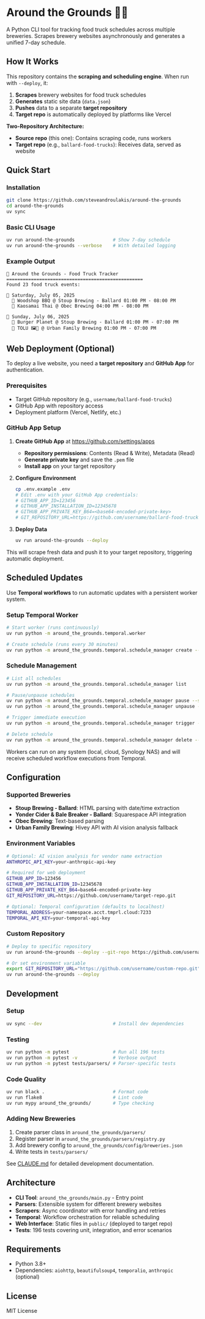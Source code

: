 # Around the Grounds 🍺🚚

A Python CLI tool for tracking food truck schedules across multiple breweries. Scrapes brewery websites asynchronously and generates a unified 7-day schedule.

## How It Works

This repository contains the **scraping and scheduling engine**. When run with `--deploy`, it:

1. **Scrapes** brewery websites for food truck schedules
2. **Generates** static site data (`data.json`) 
3. **Pushes** data to a separate **target repository**
4. **Target repo** is automatically deployed by platforms like Vercel

**Two-Repository Architecture:**
- **Source repo** (this one): Contains scraping code, runs workers
- **Target repo** (e.g., `ballard-food-trucks`): Receives data, served as website

## Quick Start

### Installation
```bash
git clone https://github.com/steveandroulakis/around-the-grounds
cd around-the-grounds
uv sync
```

### Basic CLI Usage
```bash
uv run around-the-grounds              # Show 7-day schedule
uv run around-the-grounds --verbose    # With detailed logging
```

### Example Output
```
🍺 Around the Grounds - Food Truck Tracker
==================================================
Found 23 food truck events:

📅 Saturday, July 05, 2025
  🚚 Woodshop BBQ @ Stoup Brewing - Ballard 01:00 PM - 08:00 PM
  🚚 Kaosamai Thai @ Obec Brewing 04:00 PM - 08:00 PM

📅 Sunday, July 06, 2025  
  🚚 Burger Planet @ Stoup Brewing - Ballard 01:00 PM - 07:00 PM
  🚚 TOLU 🖼️🤖 @ Urban Family Brewing 01:00 PM - 07:00 PM
```

## Web Deployment (Optional)

To deploy a live website, you need a **target repository** and **GitHub App** for authentication.

### Prerequisites
- Target GitHub repository (e.g., `username/ballard-food-trucks`)  
- GitHub App with repository access
- Deployment platform (Vercel, Netlify, etc.)

### GitHub App Setup

1. **Create GitHub App** at https://github.com/settings/apps
   - **Repository permissions**: Contents (Read & Write), Metadata (Read)
   - **Generate private key** and save the `.pem` file
   - **Install app** on your target repository

2. **Configure Environment**
   ```bash
   cp .env.example .env
   # Edit .env with your GitHub App credentials:
   # GITHUB_APP_ID=123456
   # GITHUB_APP_INSTALLATION_ID=12345678  
   # GITHUB_APP_PRIVATE_KEY_B64=<base64-encoded-private-key>
   # GIT_REPOSITORY_URL=https://github.com/username/ballard-food-trucks.git
   ```

3. **Deploy Data**
   ```bash
   uv run around-the-grounds --deploy
   ```

This will scrape fresh data and push it to your target repository, triggering automatic deployment.

## Scheduled Updates

Use **Temporal workflows** to run automatic updates with a persistent worker system.

### Setup Temporal Worker
```bash
# Start worker (runs continuously)
uv run python -m around_the_grounds.temporal.worker

# Create schedule (runs every 30 minutes) 
uv run python -m around_the_grounds.temporal.schedule_manager create --schedule-id daily-scrape --interval 30
```

### Schedule Management
```bash
# List all schedules
uv run python -m around_the_grounds.temporal.schedule_manager list

# Pause/unpause schedules
uv run python -m around_the_grounds.temporal.schedule_manager pause --schedule-id daily-scrape
uv run python -m around_the_grounds.temporal.schedule_manager unpause --schedule-id daily-scrape

# Trigger immediate execution
uv run python -m around_the_grounds.temporal.schedule_manager trigger --schedule-id daily-scrape

# Delete schedule
uv run python -m around_the_grounds.temporal.schedule_manager delete --schedule-id daily-scrape
```

Workers can run on any system (local, cloud, Synology NAS) and will receive scheduled workflow executions from Temporal.

## Configuration

### Supported Breweries
- **Stoup Brewing - Ballard**: HTML parsing with date/time extraction
- **Yonder Cider & Bale Breaker - Ballard**: Squarespace API integration  
- **Obec Brewing**: Text-based parsing
- **Urban Family Brewing**: Hivey API with AI vision analysis fallback

### Environment Variables
```bash
# Optional: AI vision analysis for vendor name extraction
ANTHROPIC_API_KEY=your-anthropic-api-key

# Required for web deployment
GITHUB_APP_ID=123456
GITHUB_APP_INSTALLATION_ID=12345678
GITHUB_APP_PRIVATE_KEY_B64=base64-encoded-private-key
GIT_REPOSITORY_URL=https://github.com/username/target-repo.git

# Optional: Temporal configuration (defaults to localhost)
TEMPORAL_ADDRESS=your-namespace.acct.tmprl.cloud:7233
TEMPORAL_API_KEY=your-temporal-api-key
```

### Custom Repository
```bash
# Deploy to specific repository
uv run around-the-grounds --deploy --git-repo https://github.com/username/custom-repo.git

# Or set environment variable
export GIT_REPOSITORY_URL="https://github.com/username/custom-repo.git"
uv run around-the-grounds --deploy
```

## Development

### Setup
```bash
uv sync --dev                          # Install dev dependencies
```

### Testing  
```bash
uv run python -m pytest                # Run all 196 tests
uv run python -m pytest -v             # Verbose output
uv run python -m pytest tests/parsers/ # Parser-specific tests
```

### Code Quality
```bash
uv run black .                         # Format code
uv run flake8                          # Lint code  
uv run mypy around_the_grounds/        # Type checking
```

### Adding New Breweries
1. Create parser class in `around_the_grounds/parsers/`
2. Register parser in `around_the_grounds/parsers/registry.py`
3. Add brewery config to `around_the_grounds/config/breweries.json`
4. Write tests in `tests/parsers/`

See [CLAUDE.md](CLAUDE.md) for detailed development documentation.

## Architecture

- **CLI Tool**: `around_the_grounds/main.py` - Entry point
- **Parsers**: Extensible system for different brewery websites
- **Scrapers**: Async coordinator with error handling and retries
- **Temporal**: Workflow orchestration for reliable scheduling  
- **Web Interface**: Static files in `public/` (deployed to target repo)
- **Tests**: 196 tests covering unit, integration, and error scenarios

## Requirements

- Python 3.8+
- Dependencies: `aiohttp`, `beautifulsoup4`, `temporalio`, `anthropic` (optional)

## License

MIT License